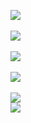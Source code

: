 ![](http://geekresearchlab.net/coursera/crypto1/rsa-5.jpg)<br><br>
![](http://geekresearchlab.net/coursera/crypto1/rsa-6.jpg)<br><br>
![](http://geekresearchlab.net/coursera/crypto1/rsa-7.jpg)<br><br>
![](http://geekresearchlab.net/coursera/crypto1/rsa-8.jpg)<br><br>
![](http://geekresearchlab.net/coursera/crypto1/rsa-9.jpg)<br>
![](http://geekresearchlab.net/coursera/crypto1/rsa-9-1.jpg)<br><br>
